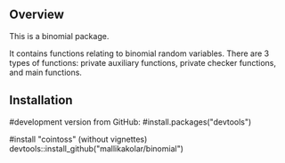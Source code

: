 ## Overview

This is a binomial package. 

It contains functions relating to binomial random variables.
There are 3 types of functions: private auxiliary functions, private checker functions, and main functions.
 

## Installation

#development version from GitHub:
#install.packages("devtools") 

#install "cointoss" (without vignettes)
devtools::install_github("mallikakolar/binomial")
